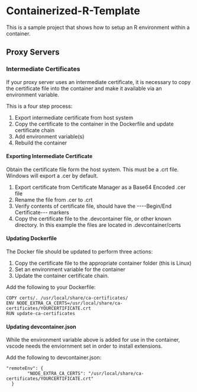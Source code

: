 # Containerized-R-Template

This is a sample project that shows how to setup an R environment within a container.

## Proxy Servers

### Intermediate Certificates

If your proxy server uses an intermediate certificate, it is necessary to copy the certificate file into the container and make it available via an environment variable. 

This is a four step process:

1. Export intermediate certificate from host system
2. Copy the certificate to the container in the Dockerfile and update certificate chain
3. Add environment variable(s)
4. Rebuild the container

#### Exporting Intermediate Certificate

Obtain the certificate file form the host system. This must be a .crt file. Windows will export a .cer by default. 

1. Export certificate from Certificate Manager as a Base64 Encoded .cer file
2. Rename the file from .cer to .crt
3. Verify contents of certificate file, should have the ----Begin/End Certificate--- markers
4. Copy the certificate file to the .devcontainer file, or other known directory. In this example the files are located in .devcontainer/certs

#### Updating Dockerfile

The Docker file should be updated to perform three actions:

1. Copy the certificate file to the appropriate container folder (this is Linux)
2. Set an environment variable for the container
3. Update the container certificate chain. 

Add the following to your Dockerfile:

```[docker]
COPY certs/. /usr/local/share/ca-certificates/
ENV NODE_EXTRA_CA_CERTS=/usr/local/share/ca-certificates/YOURCERTIFICATE.crt
RUN update-ca-certificates
```

#### Updating devcontainer.json

While the environment variable above is added for use in the container, vscode needs the enviornment set in order to install extensions.

Add the following to devcontainer.json:

```[json]
"remoteEnv": {
		"NODE_EXTRA_CA_CERTS": "/usr/local/share/ca-certificates/YOURCERTIFICATE.crt"
  }
```